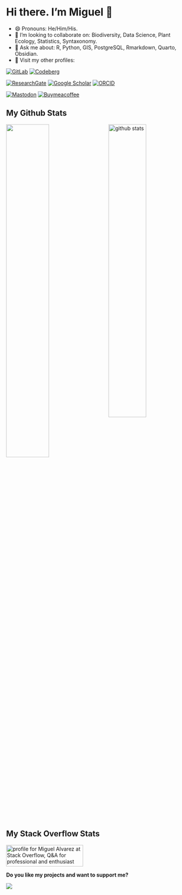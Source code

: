 # Hi there. I’m Miguel 👋

- 😄 Pronouns: He/Him/His.
- 👯 I’m looking to collaborate on: Biodiversity, Data Science, Plant
  Ecology, Statistics, Syntaxonomy.
- 💬 Ask me about: R, Python, GIS, PostgreSQL, Rmarkdown, Quarto,
  Obsidian.
- :page_facing_up: Visit my other profiles:

[![GitLab](https://img.shields.io/badge/GitLab-kamapu1-FC6D26.svg?logo=gitlab)](https://gitlab.com/kamapu1/)
[![Codeberg](https://img.shields.io/badge/Codeberg-kamapu-2185D0.svg?logo=codeberg)](https://codeberg.org/kamapu/)

[![ResearchGate](https://img.shields.io/badge/ResearchGate-M_Alvarez-00CCBB.svg?logo=researchgate)](https://www.researchgate.net/profile/Miguel-Alvarez-9)
[![Google
Scholar](https://img.shields.io/badge/Google_Scholar-M_Alvarez-4285F4.svg?logo=googlescholar)](https://scholar.google.de/citations?user=z29UaXQAAAAJ&hl)
[![ORCID](https://img.shields.io/badge/ORCID-0000--0003--1500--1834-A6CE39.svg?logo=orcid)](https://orcid.org/0000-0003-1500-1834)

[![Mastodon](https://img.shields.io/badge/Mastodon-kamapu-6364FF.svg?logo=mastodon)](https://social.cologne/@kamapu)
[![Buymeacoffee](https://img.shields.io/badge/Buymeacoffee-kamapu-FFDD00.svg?logo=buymeacoffee)](https://www.buymeacoffee.com/kamapu)

## My Github Stats

<img src="https://github-readme-stats.vercel.app/api?username=kamapu&show_icons=true&theme=gotham" alt="github stats" width="45%" align="right"/>
<img src="https://github-readme-streak-stats.herokuapp.com/?user=kamapu&theme=dark" width="48%" >

## My Stack Overflow Stats

<a href="https://stackoverflow.com/users/5846398/miguel-alvarez"><img src="https://stackoverflow.com/users/flair/5846398.png" width="208" height="58" alt="profile for Miguel Alvarez at Stack Overflow, Q&amp;A for professional and enthusiast programmers" title="profile for Miguel Alvarez at Stack Overflow, Q&amp;A for professional and enthusiast programmers"></a>

**Do you like my projects and want to support me?**

<div>

[![](https://bizcolumnist.com/wp-content/uploads/2022/12/bmc-full-logo-1024x248.png)](https://www.buymeacoffee.com/kamapu)

</div>

<!--
**kamapu/kamapu** is a ✨ _special_ ✨ repository because its `README.md` (this file) appears on your GitHub profile.
&#10;Here are some ideas to get you started:
&#10;- 🔭 I’m currently working on ...
- 🌱 I’m currently learning ...
- 👯 I’m looking to collaborate on ...
- 🤔 I’m looking for help with ...
- 💬 Ask me about ...
- 📫 How to reach me: ...
- 😄 Pronouns: ...
- ⚡ Fun fact: ...
-->
